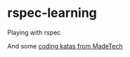 # rspec-learning
Playing with rspec

And some [coding katas from MadeTech](https://learn.madetech.com/katas/)
